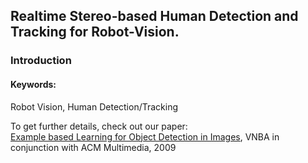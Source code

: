 ## Realtime Stereo-based Human Detection and Tracking for Robot-Vision.

### Introduction


#### Keywords:
Robot Vision, Human Detection/Tracking

To get further details, check out our paper: <br>
<a href="https://raw.githubusercontent.com/taey16/taey16.github.io/main/assets/papers/2008_example_based_learning_for_object_detection.pdf">Example based Learning for Object Detection in Images</a>, VNBA in conjunction with ACM Multimedia, 2009
